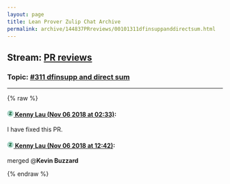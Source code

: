 ```yaml
---
layout: page
title: Lean Prover Zulip Chat Archive 
permalink: archive/144837PRreviews/00101311dfinsuppanddirectsum.html
---
```


## Stream: [PR reviews](index.html)
### Topic: [#311 dfinsupp and direct sum](00101311dfinsuppanddirectsum.html)

---


{% raw %}
#### [![Click to go to Zulip](../../assets/img/zulip2.png) Kenny Lau (Nov 06 2018 at 02:33)](https://leanprover.zulipchat.com/#narrow/stream/144837-PR%20reviews/topic/%23311%20dfinsupp%20and%20direct%20sum/near/146838147):
I have fixed this PR.

#### [![Click to go to Zulip](../../assets/img/zulip2.png) Kenny Lau (Nov 06 2018 at 12:42)](https://leanprover.zulipchat.com/#narrow/stream/144837-PR%20reviews/topic/%23311%20dfinsupp%20and%20direct%20sum/near/146859834):
merged @**Kevin Buzzard**


{% endraw %}
